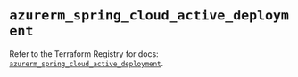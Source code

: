 # `azurerm_spring_cloud_active_deployment`

Refer to the Terraform Registry for docs: [`azurerm_spring_cloud_active_deployment`](https://registry.terraform.io/providers/hashicorp/azurerm/3.113.0/docs/resources/spring_cloud_active_deployment).
